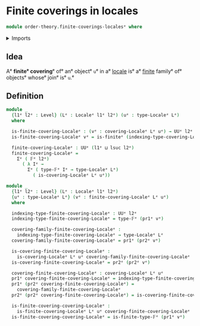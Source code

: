 # Finite coverings in locales

```agda
module order-theory.finite-coverings-localesᵉ where
```

<details><summary>Imports</summary>

```agda
open import foundation.dependent-pair-typesᵉ
open import foundation.universe-levelsᵉ

open import order-theory.coverings-localesᵉ
open import order-theory.localesᵉ

open import univalent-combinatorics.finite-typesᵉ
```

</details>

## Idea

Aᵉ **finiteᵉ covering**ᵉ ofᵉ anᵉ objectᵉ `u`ᵉ in aᵉ [locale](order-theory.locales.mdᵉ) isᵉ
aᵉ [finite](univalent-combinatorics.finite-types.mdᵉ) familyᵉ ofᵉ objectsᵉ whoseᵉ joinᵉ
isᵉ `u`.ᵉ

## Definition

```agda
module _
  {l1ᵉ l2ᵉ : Level} (Lᵉ : Localeᵉ l1ᵉ l2ᵉ) (uᵉ : type-Localeᵉ Lᵉ)
  where

  is-finite-covering-Localeᵉ : (vᵉ : covering-Localeᵉ Lᵉ uᵉ) → UUᵉ l2ᵉ
  is-finite-covering-Localeᵉ vᵉ = is-finiteᵉ (indexing-type-covering-Localeᵉ Lᵉ vᵉ)

  finite-covering-Localeᵉ : UUᵉ (l1ᵉ ⊔ lsuc l2ᵉ)
  finite-covering-Localeᵉ =
    Σᵉ ( 𝔽ᵉ l2ᵉ)
      ( λ Iᵉ →
        Σᵉ ( type-𝔽ᵉ Iᵉ → type-Localeᵉ Lᵉ)
          ( is-covering-Localeᵉ Lᵉ uᵉ))

module _
  {l1ᵉ l2ᵉ : Level} (Lᵉ : Localeᵉ l1ᵉ l2ᵉ)
  {uᵉ : type-Localeᵉ Lᵉ} (vᵉ : finite-covering-Localeᵉ Lᵉ uᵉ)
  where

  indexing-type-finite-covering-Localeᵉ : UUᵉ l2ᵉ
  indexing-type-finite-covering-Localeᵉ = type-𝔽ᵉ (pr1ᵉ vᵉ)

  covering-family-finite-covering-Localeᵉ :
    indexing-type-finite-covering-Localeᵉ → type-Localeᵉ Lᵉ
  covering-family-finite-covering-Localeᵉ = pr1ᵉ (pr2ᵉ vᵉ)

  is-covering-finite-covering-Localeᵉ :
    is-covering-Localeᵉ Lᵉ uᵉ covering-family-finite-covering-Localeᵉ
  is-covering-finite-covering-Localeᵉ = pr2ᵉ (pr2ᵉ vᵉ)

  covering-finite-covering-Localeᵉ : covering-Localeᵉ Lᵉ uᵉ
  pr1ᵉ covering-finite-covering-Localeᵉ = indexing-type-finite-covering-Localeᵉ
  pr1ᵉ (pr2ᵉ covering-finite-covering-Localeᵉ) =
    covering-family-finite-covering-Localeᵉ
  pr2ᵉ (pr2ᵉ covering-finite-covering-Localeᵉ) = is-covering-finite-covering-Localeᵉ

  is-finite-covering-covering-Localeᵉ :
    is-finite-covering-Localeᵉ Lᵉ uᵉ covering-finite-covering-Localeᵉ
  is-finite-covering-covering-Localeᵉ = is-finite-type-𝔽ᵉ (pr1ᵉ vᵉ)
```
